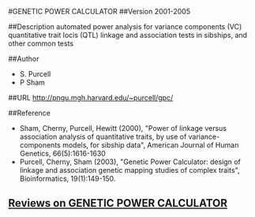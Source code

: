 #GENETIC POWER CALCULATOR
##Version
2001-2005

##Description
automated power analysis for variance components (VC) quantitative trait locis (QTL) linkage and association tests in sibships, and other common tests

##Author
* S. Purcell
* P Sham

##URL
http://pngu.mgh.harvard.edu/~purcell/gpc/

##Reference
* Sham, Cherny, Purcell, Hewitt (2000), "Power of linkage versus association analysis of quantitative traits, by use of variance-components models, for sibship data", American Journal of Human Genetics, 66(5):1616-1630
* Purcell, Cherny, Sham (2003), "Genetic Power Calculator: design of linkage and association genetic mapping studies of complex traits", Bioinformatics, 19(1):149-150.


## [Reviews on GENETIC POWER CALCULATOR](https://github.com/gaow/genetic-analysis-software/issues/159)